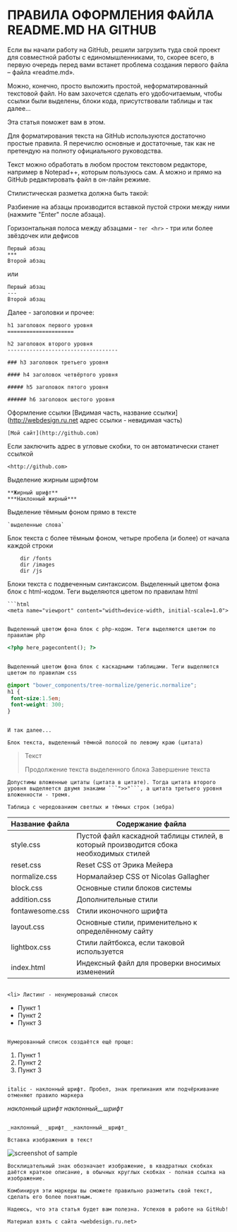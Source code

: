 ПРАВИЛА ОФОРМЛЕНИЯ ФАЙЛА README.MD НА GITHUB
=====================
Если вы начали работу на GitHub, решили загрузить туда свой проект для совместной работы с единомышленниками, то, скорее всего, в первую очередь перед вами встанет проблема создания первого файла – файла «readme.md».

Можно, конечно, просто выложить простой, неформатированный текстовой файл. Но вам захочется сделать его удобочитаемым, чтобы ссылки были выделены, блоки кода, присутствовали таблицы и так далее…

Эта статья поможет вам в этом.

Для форматирования текста на GitHub используются достаточно простые правила. Я перечислю основные и достаточные, так как не претендую на полноту официального руководства.

Текст можно обработать в любом простом текстовом редакторе, например в Notepad++, которым пользуюсь сам. А можно и прямо на GitHub редактировать файл в он-лайн режиме.

Стилистическая разметка должна быть такой:

Разбиение на абзацы производится вставкой пустой строки между ними (нажмите "Enter" после абзаца).

Горизонтальная полоса между абзацами - `тег <hr>` - три или более звёздочек или дефисов

```
Первый абзац
***
Второй абзац
```
или
```
Первый абзац
---
Второй абзац
```

Далее - заголовки и прочее:
```
h1 заголовок первого уровня
=====================
```
```
h2 заголовок второго уровня
-----------------------------------
```
```
### h3 заголовок третьего уровня
```
```
#### h4 заголовок четвёртого уровня
```
```
##### h5 заголовок пятого уровня
```
```
###### h6 заголовок шестого уровня
```

Оформление ссылки [Видимая часть, название ссылки] (http://webdesign.ru.net адрес ссылки - невидимая часть)
```
[Мой сайт](http://github.com)
```

Если заключить адрес в угловые скобки, то он автоматически станет ссылкой
```
<http://github.com>
```

Выделение жирным шрифтом
```
**Жирный шрифт**
***Наклонный жирный***
```

Выделение тёмным фоном прямо в тексте
```
`выделенные слова`
```

Блок текста с более тёмным фоном, четыре пробела (и более) от начала каждой строки
```
    dir /fonts
    dir /images
    dir /js
```

Блоки текста с подвеченным синтаксисом. Выделенный цветом фона блок с html-кодом. Теги выделяются цветом по правилам html
```
```html
<meta name="viewport" content="width=device-width, initial-scale=1.0">
```
```

Выделенный цветом фона блок с php-кодом. Теги выделяются цветом по правилам php
```
```php
<?php here_pagecontent(); ?>
```
```

Выделенный цветом фона блок с каскадными таблицами. Теги выделяются цветом по правилам css
```
```scss /* или css */
@import "bower_components/tree-normalize/generic.normalize";
h1 {
 font-size:1.5em;
 font-weight: 300;
}
```
```

И так далее...

Блок текста, выделенный тёмной полосой по левому краю (цитата)
```
> Текст
> 
> Продолжение текста выделенного блока
> Завершение текста
```
Допустимы вложенные цитаты (цитата в цитате). Тогда цитата второго уровня выделяется двумя знаками ```">>"```, а цитата третьего уровня вложенности - тремя.

Таблица с чередованием светлых и тёмных строк (зебра)
```
Название файла  | Содержание файла
----------------|----------------------
style.css       | Пустой файл каскадной таблицы стилей, в который производится сбока необходимых стилей
reset.css       | Reset CSS от Эрика Мейера
normalize.css   | Нормалайзер CSS от Nicolas Gallagher
block.css       | Основные стили блоков системы
addition.css    | Дополнительные стили
fontawesome.css | Стили иконочного шрифта
layout.css      | Основные стили, применительно к определённому сайту
lightbox.css    | Стили лайтбокса, если таковой используется
index.html      | Индексный файл для проверки вносимых изменений
```

<li> Листинг - ненумерованый список
```
* Пункт 1
* Пункт 2
* Пункт 3
```

Нумерованный список создаётся ещё проще:
```
1. Пункт 1
2. Пункт 2
3. Пункт 3
```

italic - наклонный шрифт. Пробел, знак препинания или подчёркивание отменяют правило маркера
```
_наклонный_ _шрифт_ _наклонный__шрифт_
```

_наклонный_ _шрифт_ _наклонный__шрифт_

Вставка изображения в текст
```
![screenshot of sample](http://webdesign.ru.net/images/Heydon_min.jpg)
```
Восклицательный знак обозначает изображение, в квадратных скобках даётся краткое описание, в обычных круглых скобках - полная ссылка на изображение.

Комбинируя эти маркеры вы сможете правильно разметить свой текст, сделать его более понятным.

Надеюсь, что эта статья будет вам полезна. Успехов в работе на GitHub!

Материал взять с сайта <webdesign.ru.net>
